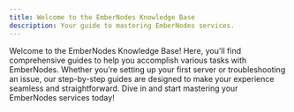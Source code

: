 ```yaml
---
title: Welcome to the EmberNodes Knowledge Base
description: Your guide to mastering EmberNodes services.
---
```


Welcome to the EmberNodes Knowledge Base! Here, you'll find comprehensive guides to help you accomplish various tasks with EmberNodes. Whether you're setting up your first server or troubleshooting an issue, our step-by-step guides are designed to make your experience seamless and straightforward. Dive in and start mastering your EmberNodes services today!

